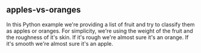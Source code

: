## apples-vs-oranges
In this Python example we're providing a list of fruit and try to classify them as apples or oranges.
For simplicity, we're using the weight of the fruit and the roughness of it's skin.
If it's rough we're almost sure it's an orange. If it's smooth we're almost sure it's an apple.